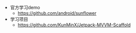

- 官方学习demo
    - https://github.com/android/sunflower
- 学习项目
    - https://github.com/KunMinX/Jetpack-MVVM-Scaffold






